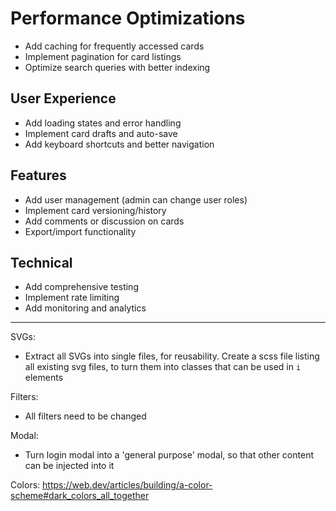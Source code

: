 # Performance Optimizations

- Add caching for frequently accessed cards
- Implement pagination for card listings
- Optimize search queries with better indexing

## User Experience

- Add loading states and error handling
- Implement card drafts and auto-save
- Add keyboard shortcuts and better navigation

## Features

- Add user management (admin can change user roles)
- Implement card versioning/history
- Add comments or discussion on cards
- Export/import functionality

## Technical

- Add comprehensive testing
- Implement rate limiting
- Add monitoring and analytics

--------------------------------------------
SVGs:

- Extract all SVGs into single files, for reusability. Create a scss file listing all existing svg files, to turn them into classes that can be used in `i` elements

Filters:

- All filters need to be changed

Modal:

- Turn login modal into a 'general purpose' modal, so that other content can be injected into it

Colors:
<https://web.dev/articles/building/a-color-scheme#dark_colors_all_together>
